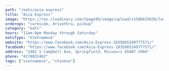 ```yaml
---
path: "/eats/asia-express"
title: "Asia Express"
image: "https://res.cloudinary.com/tpage99/image/upload/v1586635636/local417eats/local417eats.png"
orderops: "curbside, drivethru, pickup"
category: "eats"
hours: "11am-9pm Monday through Saturday"
eatsType: "Vietnamese"
website: "https://www.facebook.com/Asia-Express-1835665249777571/"
facebook: "https://www.facebook.com/Asia-Express-1835665249777571/"
address: "2462 S Campbell Ave, Springfield, Missouri 65807-2904"
phone: "4178832462"
tags: ["vietnamese", "chinese"]
---
```

